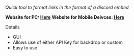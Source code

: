 *Quick tool to format links in the format of a discord embed*

**Website for PC: [Here](https://starlovermwah.github.io/Discord-embed-format/)**
**Website for Mobile Deivces: [Here](https://starlovermwah.github.io/Discord-embed-format/Mobile.html)**

Details
- GUI
- Allows use of either API Key for backdrop or custom
- Easy to use

